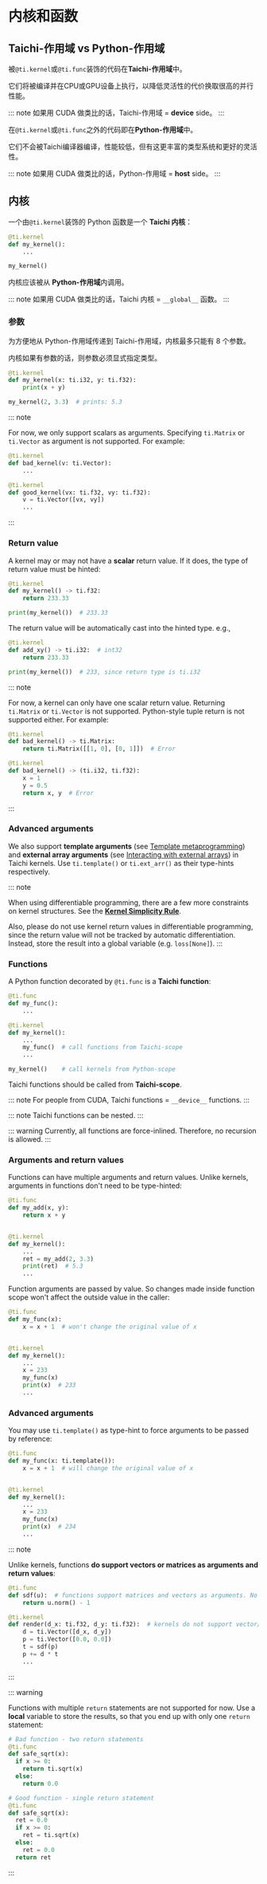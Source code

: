 # 内核和函数

## Taichi-作用域 vs Python-作用域

被`@ti.kernel`或`@ti.func`装饰的代码在**Taichi-作用域**中。

它们将被编译并在CPU或GPU设备上执行，以降低灵活性的代价换取很高的并行性能。

::: note
如果用 CUDA 做类比的话，Taichi-作用域 = **device** side。
:::

在`@ti.kernel`或`@ti.func`之外的代码即在**Python-作用域**中。

它们不会被Taichi编译器编译，性能较低，但有这更丰富的类型系统和更好的灵活性。

::: note
如果用 CUDA 做类比的话，Python-作用域 = **host** side。
:::

## 内核

一个由`@ti.kernel`装饰的 Python 函数是一个 **Taichi 内核**：

```python {1}
@ti.kernel
def my_kernel():
    ...

my_kernel()
```

内核应该被从 **Python-作用域**内调用。

::: note
如果用 CUDA 做类比的话，Taichi 内核 = `__global__` 函数。
:::

### 参数

为方便地从 Python-作用域传递到 Taichi-作用域，内核最多只能有 8 个参数。

内核如果有参数的话，则参数必须显式指定类型。

```python {2}
@ti.kernel
def my_kernel(x: ti.i32, y: ti.f32):
    print(x + y)

my_kernel(2, 3.3)  # prints: 5.3
```

::: note

For now, we only support scalars as arguments. Specifying `ti.Matrix` or `ti.Vector` as argument is not supported. For example:

```python {2,6}
@ti.kernel
def bad_kernel(v: ti.Vector):
    ...

@ti.kernel
def good_kernel(vx: ti.f32, vy: ti.f32):
    v = ti.Vector([vx, vy])
    ...
```

:::

### Return value

A kernel may or may not have a **scalar** return value. If it does, the type of return value must be hinted:

```python {2}
@ti.kernel
def my_kernel() -> ti.f32:
    return 233.33

print(my_kernel())  # 233.33
```

The return value will be automatically cast into the hinted type. e.g.,

```python {2-3,5}
@ti.kernel
def add_xy() -> ti.i32:  # int32
    return 233.33

print(my_kernel())  # 233, since return type is ti.i32
```

::: note

For now, a kernel can only have one scalar return value. Returning `ti.Matrix` or `ti.Vector` is not supported. Python-style tuple return is not supported either. For example:

```python {3,9}
@ti.kernel
def bad_kernel() -> ti.Matrix:
    return ti.Matrix([[1, 0], [0, 1]])  # Error

@ti.kernel
def bad_kernel() -> (ti.i32, ti.f32):
    x = 1
    y = 0.5
    return x, y  # Error
```

:::

### Advanced arguments

We also support **template arguments** (see [Template metaprogramming](../advanced/meta.md#template-metaprogramming)) and **external array arguments** (see [Interacting with external arrays](./external.md)) in Taichi kernels. Use `ti.template()` or `ti.ext_arr()` as their type-hints respectively.

::: note

When using differentiable programming, there are a few more constraints on kernel structures. See the [**Kernel Simplicity Rule**](../advanced/differentiable_programming.md#kernel-simplicity-rule).

Also, please do not use kernel return values in differentiable programming, since the return value will not be tracked by automatic differentiation. Instead, store the result into a global variable (e.g. `loss[None]`).
:::

### Functions

A Python function decorated by `@ti.func` is a **Taichi function**:

```python {8,11}
@ti.func
def my_func():
    ...

@ti.kernel
def my_kernel():
    ...
    my_func()  # call functions from Taichi-scope
    ...

my_kernel()    # call kernels from Python-scope
```

Taichi functions should be called from **Taichi-scope**.

::: note
For people from CUDA, Taichi functions = `__device__` functions.
:::

::: note
Taichi functions can be nested.
:::

::: warning
Currently, all functions are force-inlined. Therefore, no recursion is allowed.
:::

### Arguments and return values

Functions can have multiple arguments and return values. Unlike kernels, arguments in functions don\'t need to be type-hinted:

```python
@ti.func
def my_add(x, y):
    return x + y


@ti.kernel
def my_kernel():
    ...
    ret = my_add(2, 3.3)
    print(ret)  # 5.3
    ...
```

Function arguments are passed by value. So changes made inside function scope won\'t affect the outside value in the caller:

```python {3,9,11}
@ti.func
def my_func(x):
    x = x + 1  # won't change the original value of x


@ti.kernel
def my_kernel():
    ...
    x = 233
    my_func(x)
    print(x)  # 233
    ...
```

### Advanced arguments

You may use `ti.template()` as type-hint to force arguments to be passed by reference:

```python {3,9,11}
@ti.func
def my_func(x: ti.template()):
    x = x + 1  # will change the original value of x


@ti.kernel
def my_kernel():
    ...
    x = 233
    my_func(x)
    print(x)  # 234
    ...
```

::: note

Unlike kernels, functions **do support vectors or matrices as arguments and return values**:

```python {2,6}
@ti.func
def sdf(u):  # functions support matrices and vectors as arguments. No type-hints needed.
    return u.norm() - 1

@ti.kernel
def render(d_x: ti.f32, d_y: ti.f32):  # kernels do not support vector/matrix arguments yet. We have to use a workaround.
    d = ti.Vector([d_x, d_y])
    p = ti.Vector([0.0, 0.0])
    t = sdf(p)
    p += d * t
    ...
```

:::

::: warning

Functions with multiple `return` statements are not supported for now. Use a **local** variable to store the results, so that you end up with only one `return` statement:

```python {1,5,7,9,17}
# Bad function - two return statements
@ti.func
def safe_sqrt(x):
  if x >= 0:
    return ti.sqrt(x)
  else:
    return 0.0

# Good function - single return statement
@ti.func
def safe_sqrt(x):
  ret = 0.0
  if x >= 0:
    ret = ti.sqrt(x)
  else:
    ret = 0.0
  return ret
```

:::
